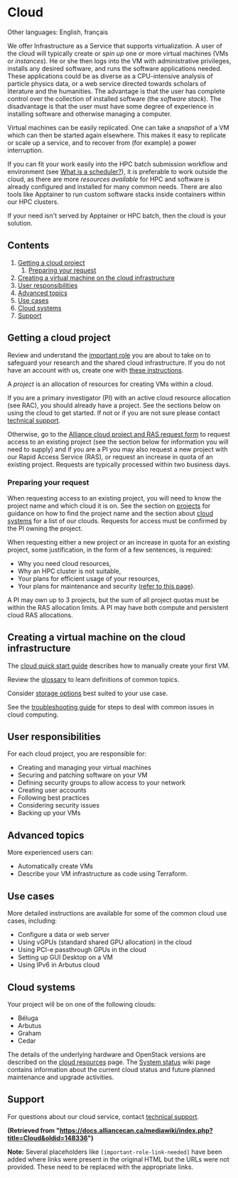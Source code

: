 # Cloud

Other languages: English, français

We offer Infrastructure as a Service that supports virtualization.  A user of the cloud will typically create or *spin up* one or more virtual machines (VMs or *instances*). He or she then logs into the VM with administrative privileges, installs any desired software, and runs the software applications needed. These applications could be as diverse as a CPU-intensive analysis of particle physics data, or a web service directed towards scholars of literature and the humanities. The advantage is that the user has complete control over the collection of installed software (the *software stack*). The disadvantage is that the user must have some degree of experience in installing software and otherwise managing a computer.

Virtual machines can be easily replicated. One can take a *snapshot* of a VM which can then be started again elsewhere. This makes it easy to replicate or scale up a service, and to recover from (for example) a power interruption.

If you can fit your work easily into the HPC batch submission workflow and environment (see [What is a scheduler?](#what-is-a-scheduler)), it is preferable to work outside the cloud, as there are more *resources available* for HPC and software is already configured and installed for many common needs. There are also tools like Apptainer to run custom software stacks inside containers within our HPC clusters.

If your need isn't served by Apptainer or HPC batch, then the cloud is your solution.


## Contents

1. [Getting a cloud project](#getting-a-cloud-project)
    1. [Preparing your request](#preparing-your-request)
2. [Creating a virtual machine on the cloud infrastructure](#creating-a-virtual-machine-on-the-cloud-infrastructure)
3. [User responsibilities](#user-responsibilities)
4. [Advanced topics](#advanced-topics)
5. [Use cases](#use-cases)
6. [Cloud systems](#cloud-systems)
7. [Support](#support)


## Getting a cloud project

Review and understand the [important role](important-role-link-needed) you are about to take on to safeguard your research and the shared cloud infrastructure.  If you do not have an account with us, create one with [these instructions](instructions-link-needed).

A *project* is an allocation of resources for creating VMs within a cloud.

If you are a primary investigator (PI) with an active cloud resource allocation (see RAC), you should already have a project. See the sections below on using the cloud to get started. If not or if you are not sure please contact [technical support](#support).

Otherwise, go to the [Alliance cloud project and RAS request form](request-form-link-needed) to request access to an existing project (see the section below for information you will need to supply) and if you are a PI you may also request a new project with our Rapid Access Service (RAS), or request an increase in quota of an existing project. Requests are typically processed within two business days.


### Preparing your request

When requesting access to an existing project, you will need to know the project name and which cloud it is on. See the section on [projects](#projects-section-link-needed) for guidance on how to find the project name and the section about [cloud systems](#cloud-systems) for a list of our clouds. Requests for access must be confirmed by the PI owning the project.

When requesting either a new project or an increase in quota for an existing project, some justification, in the form of a few sentences, is required:

*   Why you need cloud resources,
*   Why an HPC cluster is not suitable,
*   Your plans for efficient usage of your resources,
*   Your plans for maintenance and security ([refer to this page](maintenance-security-link-needed)).

A PI may own up to 3 projects, but the sum of all project quotas must be within the RAS allocation limits. A PI may have both compute and persistent cloud RAS allocations.


## Creating a virtual machine on the cloud infrastructure

The [cloud quick start guide](quick-start-link-needed) describes how to manually create your first VM.

Review the [glossary](glossary-link-needed) to learn definitions of common topics.

Consider [storage options](storage-options-link-needed) best suited to your use case.

See the [troubleshooting guide](troubleshooting-link-needed) for steps to deal with common issues in cloud computing.


## User responsibilities

For each cloud project, you are responsible for:

*   Creating and managing your virtual machines
*   Securing and patching software on your VM
*   Defining security groups to allow access to your network
*   Creating user accounts
*   Following best practices
*   Considering security issues
*   Backing up your VMs


## Advanced topics

More experienced users can:

*   Automatically create VMs
*   Describe your VM infrastructure as code using Terraform.


## Use cases

More detailed instructions are available for some of the common cloud use cases, including:

*   Configure a data or web server
*   Using vGPUs (standard shared GPU allocation) in the cloud
*   Using PCI-e passthrough GPUs in the cloud
*   Setting up GUI Desktop on a VM
*   Using IPv6 in Arbutus cloud


## Cloud systems

Your project will be on one of the following clouds:

*   Béluga
*   Arbutus
*   Graham
*   Cedar

The details of the underlying hardware and OpenStack versions are described on the [cloud resources](cloud-resources-link-needed) page. The [System status](system-status-link-needed) wiki page contains information about the current cloud status and future planned maintenance and upgrade activities.


## Support

For questions about our cloud service, contact [technical support](support-link-needed).


**(Retrieved from "https://docs.alliancecan.ca/mediawiki/index.php?title=Cloud&oldid=148336")**

**Note:**  Several placeholders like `[important-role-link-needed]` have been added where links were present in the original HTML but the URLs were not provided.  These need to be replaced with the appropriate links.
